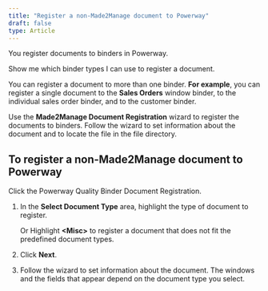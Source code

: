 ```yaml
---
title: "Register a non-Made2Manage document to Powerway"
draft: false
type: Article 
---
```


You register documents to binders in Powerway.

Show me which binder types I can use to register a document.

You can register a document to more than one binder. **For example**, you can register a single document to the **Sales Orders** window binder, to the individual sales order binder, and to the customer binder.

Use the **Made2Manage Document Registration** wizard to register the documents to binders. Follow the wizard to set information about the document and to locate the file in the file directory.

## To register a non-Made2Manage document to Powerway

Click the Powerway Quality Binder Document Registration.

1.  In the **Select Document Type** area, highlight the type of document to register.

    Or Highlight **\<Misc>** to register a document that does not fit the predefined document types.

2.  Click **Next**.
3.  Follow the wizard to set information about the document.
    The windows and the fields that appear depend on the document type you select.